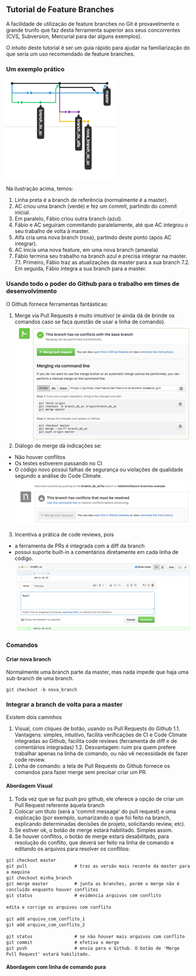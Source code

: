 ## Tutorial de Feature Branches

A facilidade de utilização de feature branches no Git é provavelmente o grande trunfo que faz desta ferramenta superior aos seus concorrentes (CVS, Subversion, Mercurial para dar alguns exemplos). 

O intuito deste tutorial é ser um guia rápido para ajudar na familiarização do que seria um uso recomendado de feature branches.

### Um exemplo prático

<img width="300" alt="exemplo" src="https://github.com/fabiolnm/feature-branches-example/blob/tutorial/images/grafico_de_rede.png?raw=true">

Na ilustração acima, temos:

1. Linha preta é a branch de referência (normalmente é a master).
2. AC criou uma branch (verde) e fez um commit, partindo do commit inicial.
3. Em paralelo, Fábio criou outra branch (azul).
4. Fábio e AC seguiram commitando paralelamente, até que AC integrou o seu trabalho de volta à master.
5. Alfa cria uma nova branch (roxa), partindo deste ponto (após AC integrar).
6. AC inicia uma nova feature, em uma nova branch (amarela)
7. Fábio termina seu trabalho na branch azul e precisa integrar na master.
  7.1. Primeiro, Fábio traz as atualizações da master para a sua branch
  7.2. Em seguida, Fábio integra a sua branch para a master.

### Usando todo o poder do Github para o trabalho em times de desenvolvimento

O Github fornece ferramentas fantásticas:

1. Merge via Pull Requests é muito intuitivo! (e ainda dá de brinde os comandos caso se faça questão de usar a linha de comando).
<br><img width="500" alt="exemplo" src="https://github.com/fabiolnm/feature-branches-example/blob/tutorial/images/comandos_de_merge.png?raw=true">
2. Diálogo de merge dá indicações se:
 * Não houver conflitos
 * Os testes estiverem passando no CI
 * O código novo possui falhas de segurança ou violações de qualidade segundo a análise do Code Climate. <img width="500" alt="exemplo" src="https://github.com/fabiolnm/feature-branches-example/blob/tutorial/images/ferramentas_de_integracao_continua_integradas_no_pull_request.png?raw=true">
3. Incentiva a prática de code reviews, pois 
  * a ferramenta de PRs é integrada com a diff da branch
  * possui suporte built-in a comentários diretamente em cada linha de código. <img width="500" alt="exemplo" src="https://github.com/fabiolnm/feature-branches-example/blob/tutorial/images/ferramentas_de_diff_e_review.png?raw=true">

### Comandos

#### Criar nova branch

Normalmente uma branch parte da master, mas nada impede que haja uma sub-branch de uma branch.

```
git checkout -b nova_branch
```

### Integrar a branch de volta para a master

Existem dois caminhos
 1. Visual, com cliques de botão, usando os Pull Requests do Github
  1.1. Vantagens: simples, intuitivo, facilita verificações de CI e Code Climate integradas ao Github, facilita code reviews (ferramenta de diff e de comentários integradas)
  1.2. Desvantagem: ruim pra quem prefere trabalhar apenas na linha de comando, ou não vê necessidade de fazer code review.
 2. Linha de comando: a tela de Pull Requests do Github fornece os comandos para fazer merge sem precisar criar um PR.

#### Abordagem Visual
1. Toda vez que se faz push pro github, ele oferece a opção de criar um Pull Request referente àquela branch
2. Colocar um título (será a 'commit message' do pull request) e uma explicação (por exemplo, sumarizando o que foi feito na branch, explicando determinadas decisões de projeto, solicitando review, etc).
3. Se estiver ok, o botão de merge estará habilitado. Simples assim.
4. Se houver conflitos, o botão de merge estará desabilitado, para resolução do conflito, que deverá ser feito na linha de comando e editando os arquivos para resolver os conflitos:

```
git checkout master
git pull                  # traz as versão mais recente da master para a maquina
git checkout minha_branch
git merge master          # junta as branches, porém o merge não é concluído enquanto houver conflitos
git status                # evidencia arquivos com conflito

edita e corrige os arquivos com conflito

git add arquivo_com_conflito_1
git add arquivo_com_conflito_2

git status                # se não houver mais arquivos com conflito
git commit                # efetiva o merge
git push                  # envia para o Github. O botão de 'Merge Pull Request' estará habilitado.
```

#### Abordagem com linha de comando pura
